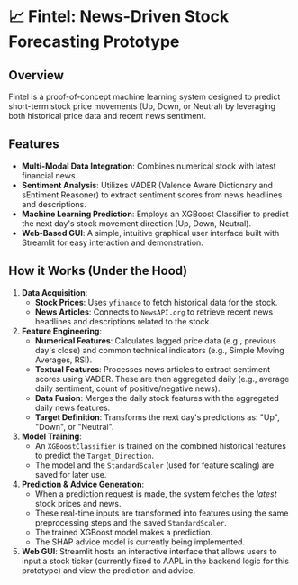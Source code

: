 # 📈 Fintel: News-Driven Stock Forecasting Prototype

## Overview

Fintel is a proof-of-concept machine learning system designed to predict short-term stock price movements (Up, Down, or Neutral) by leveraging both historical price data and recent news sentiment.

## Features

*   **Multi-Modal Data Integration**: Combines numerical stock with latest financial news.
*   **Sentiment Analysis**: Utilizes VADER (Valence Aware Dictionary and sEntiment Reasoner) to extract sentiment scores from news headlines and descriptions.
*   **Machine Learning Prediction**: Employs an XGBoost Classifier to predict the next day's stock movement direction (Up, Down, Neutral).
*   **Web-Based GUI**: A simple, intuitive graphical user interface built with Streamlit for easy interaction and demonstration.

## How it Works (Under the Hood)

1.  **Data Acquisition**:
    *   **Stock Prices**: Uses `yfinance` to fetch historical data for the stock.
    *   **News Articles**: Connects to `NewsAPI.org` to retrieve recent news headlines and descriptions related to the stock.
2.  **Feature Engineering**:
    *   **Numerical Features**: Calculates lagged price data (e.g., previous day's close) and common technical indicators (e.g., Simple Moving Averages, RSI).
    *   **Textual Features**: Processes news articles to extract sentiment scores using VADER. These are then aggregated daily (e.g., average daily sentiment, count of positive/negative news).
    *   **Data Fusion**: Merges the daily stock features with the aggregated daily news features.
    *   **Target Definition**: Transforms the next day's predictions as: "Up", "Down", or "Neutral".
3.  **Model Training**:
    *   An `XGBoostClassifier` is trained on the combined historical features to predict the `Target_Direction`.
    *   The model and the `StandardScaler` (used for feature scaling) are saved for later use.
4.  **Prediction & Advice Generation**:
    *   When a prediction request is made, the system fetches the *latest* stock prices and news.
    *   These real-time inputs are transformed into features using the same preprocessing steps and the saved `StandardScaler`.
    *   The trained XGBoost model makes a prediction.
    *   The SHAP advice model is currently being implemented.
5.  **Web GUI**: Streamlit hosts an interactive interface that allows users to input a stock ticker (currently fixed to AAPL in the backend logic for this prototype) and view the prediction and advice.

